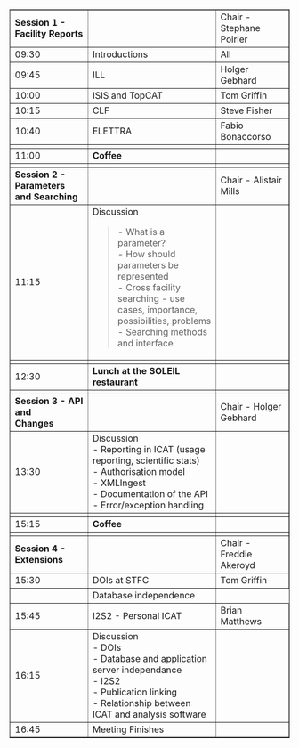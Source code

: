 <table border='1px'>
<blockquote><tr>			<td><b>Session 1 - Facility Reports</b></td>
<blockquote><td></td>
<td>Chair - Stephane Poirier</td>
</blockquote></tr>
<tr>
<blockquote><td>09:30</td>
<td>Introductions</td>
<td>All</td>
</blockquote></tr>
<tr>
<blockquote><td>09:45</td>
<td>ILL</td>
<td>Holger Gebhard</td>
</blockquote></tr>
<tr>
<blockquote><td>10:00</td>
<td>ISIS and TopCAT</td>
<td>Tom Griffin</td>
</blockquote></tr>
<tr>
<blockquote><td>10:15</td>
<td>CLF</td>
<td>Steve Fisher</td>
</blockquote></tr>
<tr>
<blockquote><td>10:40</td>
<td>ELETTRA</td>
<td>Fabio Bonaccorso</td>
</blockquote></tr>
<tr>
<blockquote><td></td>
<td></td>
<td></td>
</blockquote></tr>
<tr>
<blockquote><td>11:00</td>
<td><b>Coffee</b></td>
<td></td>
</blockquote></tr>
<tr>
<blockquote><td></td>
<td></td>
<td></td>
</blockquote></tr>
<tr>
<blockquote><td><b>Session 2 - Parameters<br>
and Searching</b></td>
<td></td>
<td>Chair - Alistair Mills</td>
</blockquote></tr>
<tr>
<blockquote><td>11:15</td>
<td>Discussion<br />
</blockquote></blockquote><blockquote>- What is a parameter?<br />
- How should parameters be represented<br />
- Cross facility searching - use cases, importance,<br />
possibilities, problems<br />
- Searching methods and interface </td>
<blockquote><td></td>
</blockquote><blockquote></tr>
<tr>
<blockquote><td></td>
<td></td>
<td></td>
</blockquote></tr>
<tr>
<blockquote><td>12:30</td>
<td><b>Lunch at the SOLEIL<br>
restaurant</b></td>
<td></td>
</blockquote></tr>
<tr>
<blockquote><td></td>
<td></td>
<td></td>
</blockquote></tr>
<tr>
<blockquote><td><b>Session 3 - API and<br>
Changes</b></td>
<td></td>
<td>Chair - Holger Gebhard</td>
</blockquote></tr>
<tr>
<blockquote><td>13:30</td>
<td>Discussion<br />
</blockquote></blockquote>- Reporting in ICAT (usage reporting, scientific stats)<br />
- Authorisation model<br />
- XMLIngest<br />
- Documentation of the API<br />
- Error/exception handling</td>
<blockquote><td></td>
</blockquote><blockquote></tr>
<tr>
<blockquote><td></td>
<td></td>
<td></td>
</blockquote></tr>
<tr>
<blockquote><td>15:15</td>
<td><b>Coffee</b></td>
<td></td>
</blockquote></tr>
<tr>
<blockquote><td></td>
<td></td>
<td></td>
</blockquote></tr>
<tr>
<blockquote><td><b>Session 4 - Extensions</b></td>
<td></td>
<td>Chair - Freddie Akeroyd</td>
</blockquote></tr>
<tr>
<blockquote><td>15:30</td>
<td>DOIs at STFC</td>
<td>Tom Griffin</td>
</blockquote></tr>
<tr>
<blockquote><td></td>
<td>Database independence</td>
</blockquote></tr>
<tr>
<blockquote><td>15:45</td>
<td>I2S2 - Personal ICAT</td>
<td>Brian Matthews</td>
</blockquote></tr>
<tr>
<blockquote><td>16:15</td>
<td>Discussion<br />
</blockquote></blockquote>- DOIs<br />
- Database and application server independance<br />
- I2S2<br />
- Publication linking<br />
- Relationship between ICAT and analysis software</td>
<blockquote><td></td>
</blockquote><blockquote></tr>
<tr>
<blockquote><td>16:45</td>
<td>Meeting Finishes</td>
<td></td>
</blockquote></tr></blockquote></blockquote>

</table>